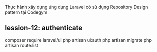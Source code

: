  Thực hành xây dựng ứng dụng Laravel có sử dụng Repository Design pattern tại Codegym
 
 ## lession-12: authenticate
 composer require laravel/ui
 php artisan ui:auth
 php artisan migrate
 php artisan route:list